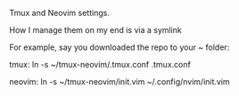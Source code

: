 Tmux and Neovim settings.

How I manage them on my end is via a symlink

For example, say you downloaded the repo to your ~ folder:

tmux: ln -s ~/tmux-neovim/.tmux.conf .tmux.conf

neovim: ln -s ~/tmux-neovim/init.vim ~/.config/nvim/init.vim
